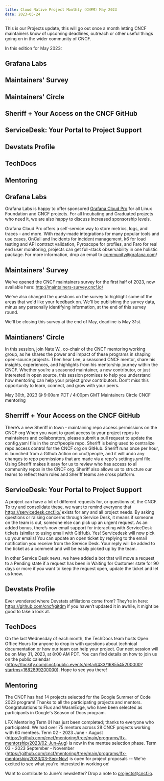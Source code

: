 ```yaml
---
title: Cloud Native Project Monthly (CNPM) May 2023
date: 2023-05-24
---
```


This is our Projects update, this will go out once a month letting CNCF maintainers know of upcoming deadlines, outreach or other useful things going on in the wider community of CNCF.


In this edition for May 2023: 
## Grafana Labs
## Maintainers' Survey
## Maintainers' Circle
## Sheriff + Your Access on the CNCF GitHub
## ServiceDesk: Your Portal to Project Support
## Devstats Profile
## TechDocs
## Mentoring

#### 

## Grafana Labs
Grafana Labs is happy to offer sponsored [Grafana Cloud Pro](https://grafana.com/products/cloud/) 
for all Linux Foundation and CNCF projects. For all Incubating and Graduated projects who need it, we are also happy to discuss increased sponsorship levels.

Grafana Cloud Pro offers a self-service way to store metrics, logs, and traces - and more. With ready-made integrations for many popular tools and use cases, OnCall and Incidents for incident management, k6 for load testing and API contract validation, 
Pyroscope for profiles, and Faro for real end user monitoring, projects can get full-stack observability in one holistic package. For more information, drop an email to community@grafana.com! 

## Maintainers' Survey
We've opened the CNCF maintainers survey for the first half of 2023, now available here: 
http://maintainers-survey.cncf.io/ 

We've also changed the questions on the survey to highlight some of the areas that we'd like your feedback on. We'll be publishing the survey data, minus any personally identifying information, at the end of this survey round.

We'll be closing this survey at the end of May, deadline is May 31st. 

## Maintianers' Circle
In this session, join Nate W., co-chair of the CNCF mentoring working group, as he shares the power and impact of these programs in shaping open-source projects. 
Then hear Lee, a seasoned CNCF mentor, share his insights, experiences, and highlights from his mentorship journey within the CNCF. 
Whether you’re a seasoned maintainer, a new contributor, or just interested in open source, this session promises to help you understand how mentoring can help your project grow contributors.
Don’t miss this opportunity to learn, connect, and grow with your peers.

May 30th, 2023 @ 9:00am PDT / 4:00pm GMT
Maintainers Circle CNCF mentoring

## Sherriff + Your Access on the CNCF GitHub 
There’s a new Sheriff in town - maintaining repo access permissions on the CNCF org
When you want to grant access to your project repos to maintainers and collaborators, please submit a pull request to update the config.yaml file in the cncf/people repo.
Sheriff is being used to centralize repo access control for the CNCF org on GitHub. 
Sheriff runs once per hour, is launched from a Github Action on cncf/people, and it will undo any changes to repo permissions that are made via a repo's settings.yml file. 
Using Sheriff makes it easy for us to review who has access to all community repos in the CNCF org. Sheriff also allows us to structure our teams to reflect team roles and Sheriff teams are cross platform. 

## ServiceDesk: Your Portal to Project Support
A project can have a lot of different requests for, or questions of, the CNCF. To try and consolidate these, we want to remind everyone that https://servicedesk.cncf.io/ exists for any and all project needs. 
By asking questions or raising concerns through Service Desk, it means if someone on the team is out, someone else can pick up an urgent request. 
As an added bonus, there’s now email support for interacting with ServiceDesk tickets (similar to using email with GitHub). Yes! Servicedesk will now pick up your emails! 
You can update an open ticket by replying to the email notification you receive from the Service Desk. Your reply will be added to the ticket as a comment and will be easily picked up by the team.

In other Service Desk news, we have added a bot that will move a request to a Pending state if a request has been in Waiting for Customer state for 90 days or more if you want to keep the request open, update the ticket and let us know.

## Devstats Profile
Ever wondered where Devstats affiliations come from?
They’re in here: https://github.com/cncf/gitdm 
If you haven’t updated it in awhile, it might be good to take a look at.

## TechDocs
On the last Wednesday of each month, the TechDocs team hosts Open Office Hours for anyone to drop in with questions about technical documentation or how our team can help your project. 
Our next session will be on May 31, 2023, at 8:00 AM PDT. You can find details on how to join us on the public calendar (https://tockify.com/cncf.public.events/detail/433/1685545200000?startms=1682899200000). 
Hope to see you there!

## Mentoring
The CNCF has had 14 projects selected for the Google Summer of Code 2023 program! Thanks to all the participating projects and mentors. Congratulations to Flux and WasmEdge, who have been selected as participants in Google's Season of Docs program.

LFX Mentoring
Term 01 has just been completed; thanks to everyone who participated. We had over 75 mentors across 28 CNCF projects working with 60 mentees. 
Term 02 - 2023 June - August (https://github.com/cncf/mentoring/tree/main/programs/lfx-mentorship/2023/02-Jun-Aug) is now in the mentee selection phase.
Term 03 - 2023 September - November (https://github.com/cncf/mentoring/tree/main/programs/lfx-mentorship/2023/03-Sep-Nov) is open for project proposals -- We're excited to see what you're interested in working on!

Want to contribute to June's newsletter? 
Drop a note to projects@cncf.io.
